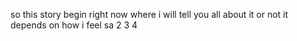 so this story begin right now where i will tell you all about it or not it depends on how i feel sa
2 3 4